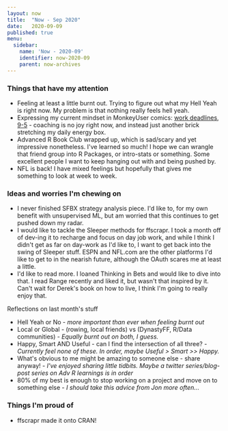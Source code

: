 ```yaml
---
layout: now
title:  "Now - Sep 2020"
date:   2020-09-09
published: true
menu:
  sidebar:
    name: 'Now - 2020-09'
    identifier: now-2020-09
    parent: now-archives
---
```

### Things that have my attention

- Feeling at least a little burnt out. Trying to figure out what my Hell Yeah is right now. My problem is that nothing really feels hell yeah.
- Expressing my current mindset in MonkeyUser comics: [work deadlines](https://www.monkeyuser.com/2017/deadline/), [9-5](https://www.monkeyuser.com/2019/nine-to-five/) - coaching is no joy right now, and instead just another brick stretching my daily energy box. 
- Advanced R Book Club wrapped up, which is sad/scary and yet impressive nonetheless. I've learned so much! I hope we can wrangle that friend group into R Packages, or intro-stats or something. Some excellent people I want to keep hanging out with and being pushed by. 
- NFL is back! I have mixed feelings but hopefully that gives me something to look at week to week. 

### Ideas and worries I'm chewing on

- I never finished SFBX strategy analysis piece. I'd like to, for my own benefit with unsupervised ML, but am worried that this continues to get pushed down my radar.
- I would like to tackle the Sleeper methods for ffscrapr. I took a month off of dev-ing it to recharge and focus on day job work, and while I think I didn't get as far on day-work as I'd like to, I want to get back into the swing of Sleeper stuff. ESPN and NFL.com are the other platforms I'd like to get to in the nearish future, although the OAuth scares me at least a little.
- I'd like to read more. I loaned Thinking in Bets and would like to dive into that. I read Range recently and liked it, but wasn't that inspired by it. Can't wait for Derek's book on how to live, I think I'm going to really enjoy that. 

Reflections on last month's stuff
- Hell Yeah or No - *more important than ever when feeling burnt out*
- Local or Global -  (rowing, local friends) vs (DynastyFF, R/Data communities) - *Equally burnt out on both, I guess.*
- Happy, Smart AND Useful - can I find the intersection of all three? - *Currently feel none of these. In order, maybe Useful > Smart >> Happy.*
- What's obvious to me might be amazing to someone else - share anyway! - *I've enjoyed sharing little tidbits. Maybe a twitter series/blog-post series on Adv R learnings is in order*
- 80% of my best is enough to stop working on a project and move on to something else - *I should take this advice from Jon more often...*

### Things I'm proud of

- ffscrapr made it onto CRAN!
